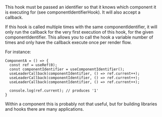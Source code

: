This hook must be passed an identifier so that it knows which component it is executing for (see componentIdentifierHook).  It will also accept a callback.

If this hook is called multiple times with the same componentIdentifier, it will only run the callback for the very first execution of this hook, for the given componentIdentifier.  This allows you to call the hook a variable number of times and only have the callback execute once per render flow.

For instance:

```
ComponentA = () => {
  const ref = useRef(0);
  const componentIdentifier = useComponentIdentifier();
  useLeaderCallback(componentIdentifier, () => ref.current++);
  useLeaderCallback(componentIdentifier, () => ref.current++);
  useLeaderCallback(componentIdentifier, () => ref.current++);

  console.log(ref.current); // produces '1'
}
```

Within a component this is probably not that useful, but for building libraries and hooks there are many applications.
